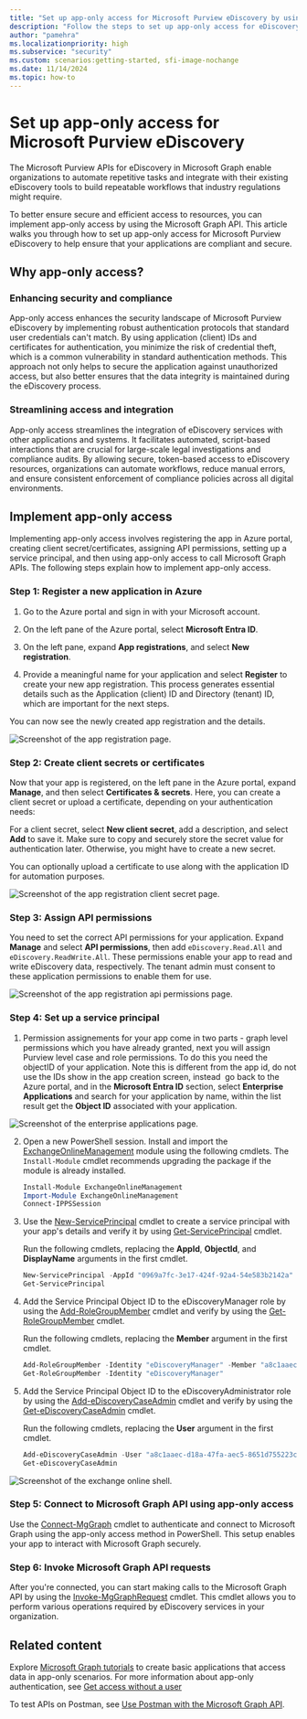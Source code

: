 ```yaml
---
title: "Set up app-only access for Microsoft Purview eDiscovery by using Microsoft Graph APIs"
description: "Follow the steps to set up app-only access for eDiscovery Microsoft Graph APIs."
author: "pamehra"
ms.localizationpriority: high
ms.subservice: "security"
ms.custom: scenarios:getting-started, sfi-image-nochange
ms.date: 11/14/2024
ms.topic: how-to
---
```


# Set up app-only access for Microsoft Purview eDiscovery 

The Microsoft Purview APIs for eDiscovery in Microsoft Graph enable organizations to automate repetitive tasks and integrate with their existing eDiscovery tools to build repeatable workflows that industry regulations might require.

To better ensure secure and efficient access to resources, you can implement app-only access by using the Microsoft Graph API. This article walks you through how to set up app-only access for Microsoft Purview eDiscovery to help ensure that your applications are compliant and secure.

## Why app-only access?

### Enhancing security and compliance

App-only access enhances the security landscape of Microsoft Purview eDiscovery by implementing robust authentication protocols that standard user credentials can't match. By using application (client) IDs and certificates for authentication, you minimize the risk of credential theft, which is a common vulnerability in standard authentication methods. This approach not only helps to secure the application against unauthorized access, but also better ensures that the data integrity is maintained during the eDiscovery process.

### Streamlining access and integration

App-only access streamlines the integration of eDiscovery services with other applications and systems. It facilitates automated, script-based interactions that are crucial for large-scale legal investigations and compliance audits. By allowing secure, token-based access to eDiscovery resources, organizations can automate workflows, reduce manual errors, and ensure consistent enforcement of compliance policies across all digital environments.

## Implement app-only access

Implementing app-only access involves registering the app in Azure portal, creating client secret/certificates, assigning API permissions, setting up a service principal, and then using app-only access to call Microsoft Graph APIs. The following steps explain how to implement app-only access.

### Step 1: Register a new application in Azure

1. Go to the Azure portal and sign in with your Microsoft account.

2. On the left pane of the Azure portal, select **Microsoft Entra ID**.

3. On the left pane, expand **App registrations**, and select **New registration**.

4. Provide a meaningful name for your application and select **Register** to create your new app registration. This process generates essential details such as the Application (client) ID and Directory (tenant) ID, which are important for the next steps.

You can now see the newly created app registration and the details.

![Screenshot of the app registration page.](images/security-ediscovery-appauthsetup-step1.png)

### Step 2: Create client secrets or certificates

Now that your app is registered, on the left pane in the Azure portal, expand **Manage**, and then select **Certificates & secrets**. Here, you can create a client secret or upload a certificate, depending on your authentication needs:

For a client secret, select **New client secret**, add a description, and select **Add** to save it. Make sure to copy and securely store the secret value for authentication later. Otherwise, you might have to create a new secret.

You can optionally upload a certificate to use along with the application ID for automation purposes.

![Screenshot of the app registration client secret page.](images/security-ediscovery-appauthsetup-step2.png)

### Step 3: Assign API permissions

You need to set the correct API permissions for your application. Expand **Manage** and select **API permissions**, then add `eDiscovery.Read.All` and `eDiscovery.ReadWrite.All`. These permissions enable your app to read and write eDiscovery data, respectively. The tenant admin must consent to these application permissions to enable them for use.

![Screenshot of the app registration api permissions page.](images/security-ediscovery-appauthsetup-step3.png)

### Step 4: Set up a service principal

1. Permission assignements for your app come in two parts - graph level permissions which you have already granted, next you will assign Purview level case and role permissions. To do this you need the objectID of your application. Note this is different from the app id, do not use the IDs show in the app creation screen, instead  go back to the Azure portal, and in the **Microsoft Entra ID** section, select **Enterprise Applications** and search for your application by name, within the list result get the **Object ID** associated with your application.

![Screenshot of the enterprise applications page.](images/security-ediscovery-appauthsetup-step4_1.png)

2. Open a new PowerShell session. Install and import the [ExchangeOnlineManagement](https://www.powershellgallery.com/packages/ExchangeOnlineManagement) module using the following cmdlets. The `Install-Module` cmdlet recommends upgrading the package if the module is already installed.

    ```powershell
    Install-Module ExchangeOnlineManagement
    Import-Module ExchangeOnlineManagement
    Connect-IPPSSession
    ```

3. Use the [New-ServicePrincipal](/powershell/module/exchange/new-serviceprincipal) cmdlet to create a service principal with your app's details and verify it by using [Get-ServicePrincipal](/powershell/module/exchange/get-serviceprincipal) cmdlet.  
  
    Run the following cmdlets, replacing the **AppId**, **ObjectId**, and **DisplayName** arguments in the first cmdlet.

    ```powershell
    New-ServicePrincipal -AppId "0969a7fc-3e17-424f-92a4-54e583b2142a" -ObjectId "a8c1aaec-d18a-47fa-aec5-8651d755223c" -DisplayName "Graph App Auth"
    Get-ServicePrincipal
    ```

4. Add the Service Principal Object ID to the eDiscoveryManager role by using the [Add-RoleGroupMember](/powershell/module/exchange/add-rolegroupmember) cmdlet and verify by using the [Get-RoleGroupMember](/powershell/module/exchange/get-rolegroupmember) cmdlet.

    Run the following cmdlets, replacing the **Member** argument in the first cmdlet.

    ```powershell
    Add-RoleGroupMember -Identity "eDiscoveryManager" -Member "a8c1aaec-d18a-47fa-aec5-8651d755223c"
    Get-RoleGroupMember -Identity "eDiscoveryManager"
    ```

5. Add the Service Principal Object ID to the eDiscoveryAdministrator role by using the [Add-eDiscoveryCaseAdmin](/powershell/module/exchange/add-ediscoverycaseadmin) cmdlet and verify by using the [Get-eDiscoveryCaseAdmin](/powershell/module/exchange/get-ediscoverycaseadmin) cmdlet.

    Run the following cmdlets, replacing the **User** argument in the first cmdlet.

    ```powershell
    Add-eDiscoveryCaseAdmin -User "a8c1aaec-d18a-47fa-aec5-8651d755223c"
    Get-eDiscoveryCaseAdmin
    ```

![Screenshot of the exchange online shell.](images/security-ediscovery-appauthsetup-step4_2.png)

### Step 5: Connect to Microsoft Graph API using app-only access

Use the [Connect-MgGraph](/powershell/module/microsoft.graph.authentication/connect-mggraph) cmdlet to authenticate and connect to Microsoft Graph using the app-only access method in PowerShell. This setup enables your app to interact with Microsoft Graph securely.

### Step 6: Invoke Microsoft Graph API requests

After you're connected, you can start making calls to the Microsoft Graph API by using the [Invoke-MgGraphRequest](/powershell/module/microsoft.graph.authentication/invoke-mggraphrequest) cmdlet. This cmdlet allows you to perform various operations required by eDiscovery services in your organization.

## Related content

Explore [Microsoft Graph tutorials](/graph/tutorials) to create basic applications that access data in app-only scenarios. For more information about app-only authentication, see [Get access without a user](/graph/auth-v2-service)

To test APIs on Postman, see [Use Postman with the Microsoft Graph API](/graph/use-postman).

